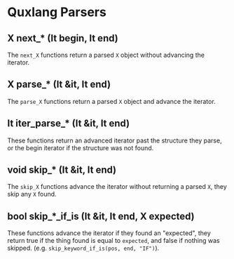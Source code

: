 # Quxlang Parsers

## X next_* (It begin, It end)

The `next_X` functions return a parsed `X` object without advancing the
iterator.

## X parse_* (It &it, It end)

The `parse_X` functions return a parsed `X` object and advance the iterator.

## It iter_parse_* (It &it, It end)

These functions return an advanced iterator past the structure they parse, 
or the begin iterator if the structure was not found.

## void skip_* (It &it, It end)

The `skip_X` functions advance the iterator without returning a parsed `X`,
they skip any `X` found.

## bool skip_*_if_is (It &it, It end, X expected)

These functions advance the iterator if they found an "expected", they
return true if the thing found is equal to `expected`, and false if nothing
was skipped. (e.g. `skip_keyword_if_is(pos, end, "IF")`).




